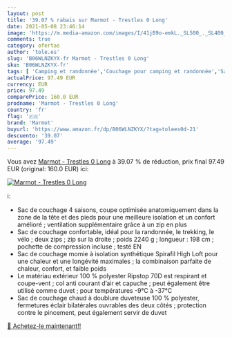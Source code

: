 ```yaml
---
layout: post
title: '39.07 % rabais sur Marmot - Trestles 0 Long'
date: 2021-05-08 23:46:14
image: 'https://m.media-amazon.com/images/I/41jB9o-emkL._SL500_._SL400_.jpg'
comments: true
category: ofertas
author: 'tole.es'
slug: 'B06WLNZKYX-fr Marmot - Trestles 0 Long'
sku: 'B06WLNZKYX-fr'
tags: [ 'Camping et randonnée','Couchage pour camping et randonnée','Sacs de couchage de camping et randonnée','Sacs de couchage sarcophage','Sports et Loisirs','Vêtements et équipement de loisirs de plein air','marmot', ]
actualPrice: 97.49 EUR
currency: EUR
price: 97.49
comparePrice: 160.0 EUR
prodname: 'Marmot - Trestles 0 Long'
country: 'fr'
flag: '🇫🇷'
brand: 'Marmot'
buyurl: 'https://www.amazon.fr/dp/B06WLNZKYX/?tag=tolees0d-21'
descuento: '39.07'
average: '97.49'
---
```


Vous avez [Marmot - Trestles 0 Long](https://www.amazon.fr/dp/B06WLNZKYX/?tag=tolees0d-21)  à  39.07 % de réduction, prix final  97.49 EUR (original: 160.0 EUR) ici:

[![Marmot - Trestles 0 Long](https://m.media-amazon.com/images/I/41jB9o-emkL._SL500_._SL400_.jpg)](https://www.amazon.fr/dp/B06WLNZKYX/?tag=tolees0d-21)

ℹ️:

- Sac de couchage 4 saisons, coupe optimisée anatomiquement dans la zone de la tête et des pieds pour une meilleure isolation et un confort amélioré ; ventilation supplémentaire grâce à un zip en plus
- Sac de couchage confortable, idéal pour la randonnée, le trekking, le vélo ; deux zips ; zip sur la droite ; poids 2240 g ; longueur : 198 cm ; pochette de compression incluse ; testé EN
- Sac de couchage momie à isolation synthétique Spirafil High Loft pour une chaleur et une longévité maximales ; la combinaison parfaite de chaleur, confort, et faible poids
- Le matériau extérieur 100 % polyester Ripstop 70D est respirant et coupe-vent ; col anti courant d’air et capuche ; peut également être utilisé comme duvet ; pour températures -9°C à -37°C
- Sac de couchage chaud à doublure duveteuse 100 % polyester, fermetures éclair bilatérales ouvrables des deux côtés ; protection contre le pincement, peut également servir de duvet

[🛒 Achetez-le maintenant!!](https://www.amazon.fr/dp/B06WLNZKYX/?tag=tolees0d-21)
